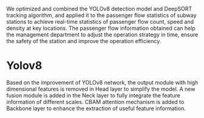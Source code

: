 We optimized and combined the YOLOv8 detection model and DeepSORT tracking algorithm, and applied it to the passenger flow statistics of subway stations to achieve real-time statistics of passenger flow count, speed and density at key locations. The passenger flow information obtained can help the management department to adjust the operation strategy in time, ensure the safety of the station and improve the operation efficiency.


# Yolov8
Based on the improvement of YOLOv8 network, the output module with high dimensional features is removed in Head layer to simplify the model. A new fusion module is added in the Neck layer to fully integrate the feature information of different scales. CBAM attention mechanism is added to Backbone layer to enhance the extraction of useful feature information.

